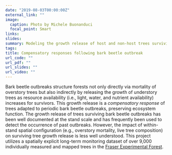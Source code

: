 ```yaml
---
date: "2019-08-03T00:00:00Z"
external_link: ""
image:
  caption: Photo by Michele Buonanduci
  focal_point: Smart
links:
slides: 
summary: Modeling the growth release of host and non-host trees surviving a severe mountain pine beetle outbreak.
tags:
title: Compensatory responses following bark beetle outbreak
url_code: ""
url_pdf: ""
url_slides: ""
url_video: ""
---
```


Bark beetle outbreaks structure forests not only directly via mortality of overstory trees but also indirectly by releasing the growth of understory trees as resource availability (i.e., light, water, and nutrient availability) increases for survivors. This growth release is a *compensatory response* of trees adapted to periodic bark beetle outbreaks, preserving ecosystem function. The growth release of trees surviving bark beetle outbreaks has been well documented at the stand scale and has frequently been used to detect the occurrence of past outbreaks. However, the impact of within-stand spatial configuration (e.g., overstory mortality, live tree composition) on surviving tree growth release is less well understood. This project utilizes a spatially explicit long-term monitoring dataset of over 9,000 individually measured and mapped trees in the [Fraser Experimental Forest](https://www.fs.usda.gov/rmrs/experimental-forests-and-ranges/fraser-experimental-forest).
